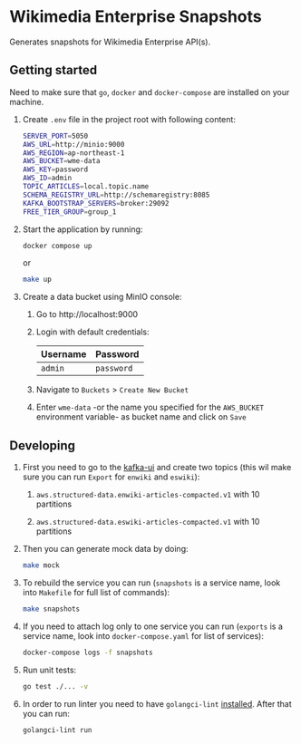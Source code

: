 # Wikimedia Enterprise Snapshots

Generates snapshots for Wikimedia Enterprise API(s).

## Getting started

Need to make sure that `go`, `docker` and `docker-compose` are installed on your machine.

1. Create `.env` file in the project root with following content:

   ```bash
   SERVER_PORT=5050
   AWS_URL=http://minio:9000
   AWS_REGION=ap-northeast-1
   AWS_BUCKET=wme-data
   AWS_KEY=password
   AWS_ID=admin
   TOPIC_ARTICLES=local.topic.name
   SCHEMA_REGISTRY_URL=http://schemaregistry:8085
   KAFKA_BOOTSTRAP_SERVERS=broker:29092
   FREE_TIER_GROUP=group_1
   ```

1. Start the application by running:

   ```bash
   docker compose up
   ```

   or

   ```bash
   make up
   ```

1. Create a data bucket using MinIO console:

   1. Go to http://localhost:9000

   1. Login with default credentials:

      | Username | Password   |
      | -------- | ---------- |
      | `admin`  | `password` |

   1. Navigate to `Buckets` > `Create New Bucket`

   1. Enter `wme-data` -or the name you specified for the `AWS_BUCKET` environment variable- as bucket name and click on `Save`

## Developing

1. First you need to go to the [kafka-ui](http://localhost:8380/) and create two topics (this wil make sure you can run `Export` for `enwiki` and `eswiki`):

   1. `aws.structured-data.enwiki-articles-compacted.v1` with 10 partitions

   1. `aws.structured-data.eswiki-articles-compacted.v1` with 10 partitions

1. Then you can generate mock data by doing:

   ```bash
   make mock
   ```

1. To rebuild the service you can run (`snapshots` is a service name, look into `Makefile` for full list of commands):

   ```bash
   make snapshots
   ```

1. If you need to attach log only to one service you can run (`exports` is a service name, look into `docker-compose.yaml` for list of services):

   ```bash
   docker-compose logs -f snapshots
   ```

1. Run unit tests:

   ```bash
   go test ./... -v
   ```

1. In order to run linter you need to have `golangci-lint` [installed](https://golangci-lint.run/usage/install/). After that you can run:

   ```bash
   golangci-lint run
   ```
